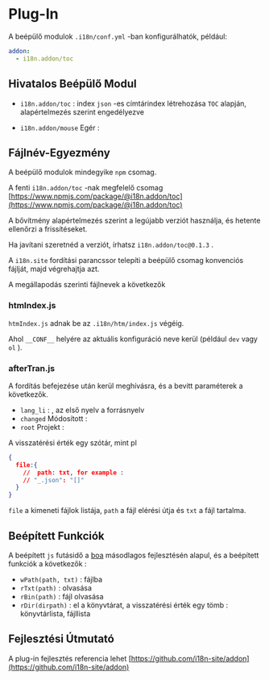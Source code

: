 # Plug-In

A beépülő modulok `.i18n/conf.yml` -ban konfigurálhatók, például:

```yml
addon:
  - i18n.addon/toc
```

## Hivatalos Beépülő Modul

* `i18n.addon/toc` : index
  `json` -es címtárindex létrehozása `TOC` alapján, alapértelmezés szerint engedélyezve

* `i18n.addon/mouse` Egér :

## Fájlnév-Egyezmény

A beépülő modulok mindegyike `npm` csomag.

A fenti `i18n.addon/toc` -nak megfelelő csomag [https://www.npmjs.com/package/@i18n.addon/toc](https://www.npmjs.com/package/@i18n.addon/toc)

A bővítmény alapértelmezés szerint a legújabb verziót használja, és hetente ellenőrzi a frissítéseket.

Ha javítani szeretnéd a verziót, írhatsz `i18n.addon/toc@0.1.3` .

A `i18n.site` fordítási parancssor telepíti a beépülő csomag konvenciós fájlját, majd végrehajtja azt.

A megállapodás szerinti fájlnevek a következők

### htmIndex.js

`htmIndex.js` adnak be az `.i18n/htm/index.js` végéig.

Ahol `__CONF__` helyére az aktuális konfiguráció neve kerül (például `dev` vagy `ol` ).

### afterTran.js

A fordítás befejezése után kerül meghívásra, és a bevitt paraméterek a következők.

* `lang_li` : , az első nyelv a forrásnyelv
* `changed` Módosított :
* `root` Projekt :

A visszatérési érték egy szótár, mint pl

```json
{
  file:{
    //  path: txt, for example :
    // "_.json": "[]"
  }
}
```

`file` a kimeneti fájlok listája, `path` a fájl elérési útja és `txt` a fájl tartalma.

## Beépített Funkciók

A beépített `js` futásidő a [boa](https://github.com/boa-dev/boa) másodlagos fejlesztésén alapul, és a beépített funkciók a következők :

* `wPath(path, txt)` : fájlba
* `rTxt(path)` : olvasása
* `rBin(path)` : fájl olvasása
* `rDir(dirpath)` : el a könyvtárat, a visszatérési érték egy tömb : könyvtárlista, fájllista

## Fejlesztési Útmutató

A plug-in fejlesztés referencia lehet [https://github.com/i18n-site/addon](https://github.com/i18n-site/addon)